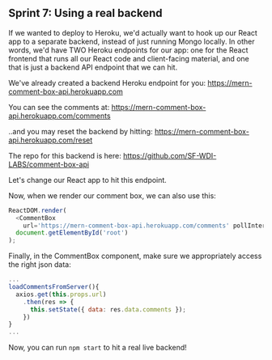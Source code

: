 ## Sprint 7: Using a real backend

If we wanted to deploy to Heroku, we'd actually want to hook up our React app to a separate backend, instead of just running Mongo locally. In other words, we'd have TWO Heroku endpoints for our app: one for the React frontend that runs all our React code and client-facing material, and one that is just a backend API endpoint that we can hit.

We've already created a backend Heroku endpoint for you:
https://mern-comment-box-api.herokuapp.com

You can see the comments at:
https://mern-comment-box-api.herokuapp.com/comments

..and you may reset the backend by hitting:
 https://mern-comment-box-api.herokuapp.com/reset

 The repo for this backend is here:
 https://github.com/SF-WDI-LABS/comment-box-api

 Let's change our React app to hit this endpoint.



Now, when we render our comment box, we can also use this:

```js
ReactDOM.render(
  <CommentBox
    url='https://mern-comment-box-api.herokuapp.com/comments' pollInterval={2000} />,
  document.getElementById('root')
);
```

Finally, in the CommentBox component, make sure we appropriately access the right json data:

```js
...
loadCommentsFromServer(){
  axios.get(this.props.url)
    .then(res => {
      this.setState({ data: res.data.comments });
    })
}
...
```

Now, you can run `npm start` to hit a real live backend!
